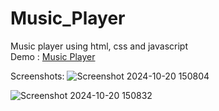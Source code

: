 # Music_Player



Music player using html, css and javascript<br>
Demo : <a href="https://darshan7090.github.io/Music_Player/">Music Player</a><br>

Screenshots:
![Screenshot 2024-10-20 150804](https://github.com/user-attachments/assets/e7c1abd9-401a-4c16-98a5-73443d584780)

![Screenshot 2024-10-20 150832](https://github.com/user-attachments/assets/6dc7758a-3f01-4f57-9b91-e358a46dee09)
